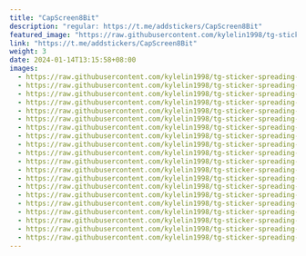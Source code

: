 ```yaml
---
title: "CapScreen8Bit"
description: "regular: https://t.me/addstickers/CapScreen8Bit"
featured_image: "https://raw.githubusercontent.com/kylelin1998/tg-sticker-spreading-worldwide-images/main/img/f6b00571-8377-4dc3-92ba-1f341803428c.jpg"
link: "https://t.me/addstickers/CapScreen8Bit"
weight: 3
date: 2024-01-14T13:15:58+08:00
images:
  - https://raw.githubusercontent.com/kylelin1998/tg-sticker-spreading-worldwide-images/main/img/f6b00571-8377-4dc3-92ba-1f341803428c.jpg
  - https://raw.githubusercontent.com/kylelin1998/tg-sticker-spreading-worldwide-images/main/img/d120c54a-d3ce-4eb5-bf37-08f66f82c8db.jpg
  - https://raw.githubusercontent.com/kylelin1998/tg-sticker-spreading-worldwide-images/main/img/acb09840-5dad-4f0c-9331-7171667aa591.jpg
  - https://raw.githubusercontent.com/kylelin1998/tg-sticker-spreading-worldwide-images/main/img/12ec52fa-67dd-45b8-ae39-ba541eff7266.jpg
  - https://raw.githubusercontent.com/kylelin1998/tg-sticker-spreading-worldwide-images/main/img/98a835c9-c3aa-4d34-8916-35986038e751.jpg
  - https://raw.githubusercontent.com/kylelin1998/tg-sticker-spreading-worldwide-images/main/img/33257990-d51d-4170-95c2-63c595c62cce.jpg
  - https://raw.githubusercontent.com/kylelin1998/tg-sticker-spreading-worldwide-images/main/img/fc8eccc3-ea6a-41e2-92f0-789ffac06a59.jpg
  - https://raw.githubusercontent.com/kylelin1998/tg-sticker-spreading-worldwide-images/main/img/ea38a92e-afe2-4330-9bad-1878752ba839.jpg
  - https://raw.githubusercontent.com/kylelin1998/tg-sticker-spreading-worldwide-images/main/img/5bbb7002-08ff-4788-b16e-47f7c8d2cde2.jpg
  - https://raw.githubusercontent.com/kylelin1998/tg-sticker-spreading-worldwide-images/main/img/2594c6dd-b7f1-46da-9405-f912a7b06c20.jpg
  - https://raw.githubusercontent.com/kylelin1998/tg-sticker-spreading-worldwide-images/main/img/726d10d3-35ad-49d0-9289-fb77f274fd89.jpg
  - https://raw.githubusercontent.com/kylelin1998/tg-sticker-spreading-worldwide-images/main/img/2db2cb61-3b61-42f0-a927-399b10ed9e70.jpg
  - https://raw.githubusercontent.com/kylelin1998/tg-sticker-spreading-worldwide-images/main/img/4b1f86c7-d293-42ad-9fd6-06957cdaf86d.jpg
  - https://raw.githubusercontent.com/kylelin1998/tg-sticker-spreading-worldwide-images/main/img/cf6feff8-eee2-4ff5-901e-11a86e718566.jpg
  - https://raw.githubusercontent.com/kylelin1998/tg-sticker-spreading-worldwide-images/main/img/98688bde-db6a-4145-b933-b3271f2f40c6.jpg
  - https://raw.githubusercontent.com/kylelin1998/tg-sticker-spreading-worldwide-images/main/img/45739194-6a92-4a8f-ad7a-14eec8343b4a.jpg
  - https://raw.githubusercontent.com/kylelin1998/tg-sticker-spreading-worldwide-images/main/img/b5ce3b0d-753c-4ba8-9b74-48187b3cd500.jpg
  - https://raw.githubusercontent.com/kylelin1998/tg-sticker-spreading-worldwide-images/main/img/74938030-0d5d-481a-b718-a68294c61f2c.jpg
  - https://raw.githubusercontent.com/kylelin1998/tg-sticker-spreading-worldwide-images/main/img/28ec3889-3671-4f42-946d-89ad9d6db1a2.jpg
  - https://raw.githubusercontent.com/kylelin1998/tg-sticker-spreading-worldwide-images/main/img/e8681f09-14d9-46a9-9986-ff14f0ef61dc.jpg
---
```

